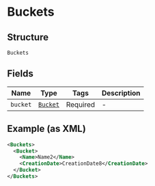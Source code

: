 
# Buckets

## Structure

`Buckets`

## Fields

| Name | Type | Tags | Description |
|  --- | --- | --- | --- |
| `bucket` | [`Bucket`](../../doc/models/bucket.md) | Required | - |

## Example (as XML)

```xml
<Buckets>
  <Bucket>
    <Name>Name2</Name>
    <CreationDate>CreationDate8</CreationDate>
  </Bucket>
</Buckets>
```

